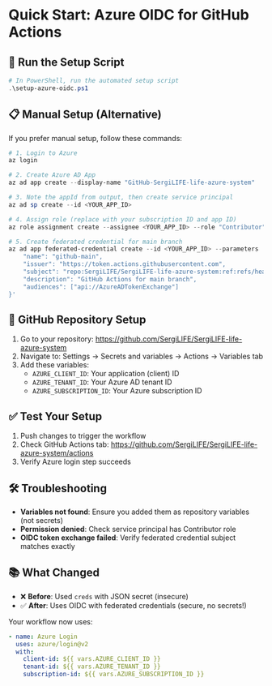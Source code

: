 # Quick Start: Azure OIDC for GitHub Actions

## 🚀 Run the Setup Script

```powershell
# In PowerShell, run the automated setup script
.\setup-azure-oidc.ps1
```

## 📋 Manual Setup (Alternative)

If you prefer manual setup, follow these commands:

```powershell
# 1. Login to Azure
az login

# 2. Create Azure AD App
az ad app create --display-name "GitHub-SergiLIFE-life-azure-system"

# 3. Note the appId from output, then create service principal
az ad sp create --id <YOUR_APP_ID>

# 4. Assign role (replace with your subscription ID and app ID)
az role assignment create --assignee <YOUR_APP_ID> --role "Contributor" --scope "/subscriptions/<YOUR_SUBSCRIPTION_ID>"

# 5. Create federated credential for main branch
az ad app federated-credential create --id <YOUR_APP_ID> --parameters '{
    "name": "github-main",
    "issuer": "https://token.actions.githubusercontent.com",
    "subject": "repo:SergiLIFE/SergiLIFE-life-azure-system:ref:refs/heads/main",
    "description": "GitHub Actions for main branch",
    "audiences": ["api://AzureADTokenExchange"]
}'
```

## 🔧 GitHub Repository Setup

1. Go to your repository: https://github.com/SergiLIFE/SergiLIFE-life-azure-system
2. Navigate to: Settings → Secrets and variables → Actions → Variables tab
3. Add these variables:
   - `AZURE_CLIENT_ID`: Your application (client) ID
   - `AZURE_TENANT_ID`: Your Azure AD tenant ID  
   - `AZURE_SUBSCRIPTION_ID`: Your Azure subscription ID

## ✅ Test Your Setup

1. Push changes to trigger the workflow
2. Check GitHub Actions tab: https://github.com/SergiLIFE/SergiLIFE-life-azure-system/actions
3. Verify Azure login step succeeds

## 🛠️ Troubleshooting

- **Variables not found**: Ensure you added them as repository variables (not secrets)
- **Permission denied**: Check service principal has Contributor role
- **OIDC token exchange failed**: Verify federated credential subject matches exactly

## 📚 What Changed

- ❌ **Before**: Used `creds` with JSON secret (insecure)
- ✅ **After**: Uses OIDC with federated credentials (secure, no secrets!)

Your workflow now uses:
```yaml
- name: Azure Login
  uses: azure/login@v2
  with:
    client-id: ${{ vars.AZURE_CLIENT_ID }}
    tenant-id: ${{ vars.AZURE_TENANT_ID }}
    subscription-id: ${{ vars.AZURE_SUBSCRIPTION_ID }}
```
